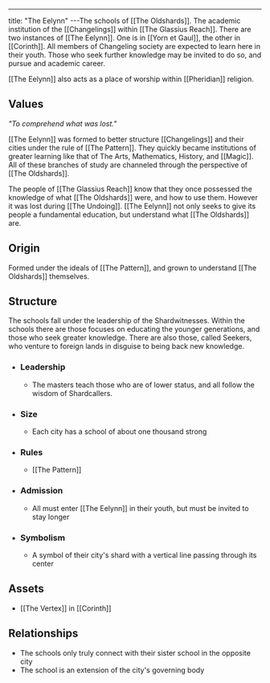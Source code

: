 ---
title: "The Eelynn"
---The schools of [[The Oldshards]]. The academic institution of the [[Changelings]] within [[The Glassius Reach]]. There are two instances of [[The Eelynn]]. One is in [[Yorn et Gaul]], the other in [[Corinth]]. All members of Changeling society are expected to learn here in their youth. Those who seek further knowledge may be invited to do so, and pursue and academic career.

[[The Eelynn]] also acts as a place of worship within [[Pheridian]] religion.

## Values
*"To comprehend what was lost."*

[[The Eelynn]] was formed to better structure [[Changelings]] and their cities under the rule of [[The Pattern]]. They quickly became institutions of greater learning like that of The Arts, Mathematics, History, and [[Magic]]. All of these branches of study are channeled through the perspective of [[The Oldshards]].

The people of [[The Glassius Reach]] know that they once possessed the knowledge of what [[The Oldshards]] were, and how to use them. However it was lost during [[The Undoing]]. [[The Eelynn]] not only seeks to give its people a fundamental education, but understand what [[The Oldshards]] are.

## Origin
Formed under the ideals of [[The Pattern]], and grown to understand [[The Oldshards]] themselves.

## Structure
The schools fall under the leadership of the Shardwitnesses. Within the schools there are those focuses on educating the younger generations, and those who seek greater knowledge. There are also those, called Seekers, who venture to foreign lands in disguise to being back new knowledge.
- ### Leadership
	- The masters teach those who are of lower status, and all follow the wisdom of Shardcallers.
- ### Size
	- Each city has a school of about one thousand strong
- ### Rules
	- [[The Pattern]]
- ### Admission
	- All must enter [[The Eelynn]] in their youth, but must be invited to stay longer
- ### Symbolism
	- A symbol of their city's shard with a vertical line passing through its center

## Assets
- [[The Vertex]] in [[Corinth]]

## Relationships
- The schools only truly connect with their sister school in the opposite city
- The school is an extension of the city's governing body